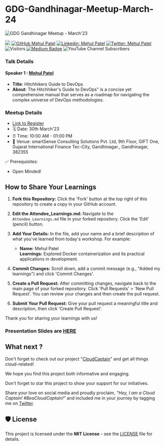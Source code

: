# GDG-Gandhinagar-Meetup-March-24
![GDG Gandhinagar Meetup - March'23](./event-cover.jpg)

[![](https://img.shields.io/badge/Mehul-Patel-brightgreen.svg?colorB=00ff00)](https://www.nomadicmehul.com)
[![GitHub Mehul Patel](https://img.shields.io/github/followers/nomadicmehul?label=follow&style=social)](https://github.com/nomadicmehul)
[![Linkedin: Mehul Patel](https://img.shields.io/badge/-Mehul%20Patel-blue?style=flat-square&logo=Linkedin&logoColor=white&link=https://www.linkedin.com/in/nomadicmehul/)](https://www.linkedin.com/in/nomadicmehul/)
[![Twitter: Mehul Patel](https://img.shields.io/twitter/follow/nomadicmehul?style=social)](https://twitter.com/nomadicmehul)
![Visitors](https://visitor-badge.glitch.me/badge?page_id=nomadicmehul&left_color=gray&right_color=blue)
[![Medium Badge](https://img.shields.io/badge/-@Mehul%20Patel-black?style=flat-square&labelColor=000000&logo=Medium&link=https://medium.com/@nomadicmehul)](https://medium.com/@nomadicmehul)
![YouTube Channel Subscribers](https://img.shields.io/youtube/channel/subscribers/UCsbKUys6gsLn0lQbkIshIIQ)


### Talk Details 

#### Speaker 1 : [Mehul Patel](https://twitter.com/NomadicMehul)

* **Title**: Hitchhikers Guide to DevOps
* **About**: The Hitchhiker's Guide to DevOps" is a concise yet comprehensive manual that serves as a roadmap for navigating the complex universe of DevOps methodologies.

### Meetup Details 

* [Link to Register](https://gdg.community.dev/events/details/google-gdg-gandhinagar-presents-hitchhikers-guide-to-devops/)
* 🗓️ Date: 30th March'23
* ⏰ Time: 10:00 AM - 01:00 PM
* 🏢 Venue: smartSense Consulting Solutions Pvt. Ltd, 9th Floor, GIFT One, Gujarat International Finance Tec-City, Gandhinagar., Gandhinagar, 382355 


✅ Prerequisites:
- Open Minded! 

## How to Share Your Learnings

1. **Fork this Repository:**
   Click the 'Fork' button at the top right of this repository to create a copy in your GitHub account.

2. **Edit the Attendee_Learnings.md:**
   Navigate to the `Attendee_Learnings.md` file in your forked repository. Click the 'Edit' (pencil) button.

3. **Add Your Details:**
   In the file, add your name and a brief description of what you've learned from today's workshop. For example:
   
   - **Name:** Mehul Patel <br>
     **Learnings:** Explored Docker containerization and its practical applications in development.

4. **Commit Changes:**
   Scroll down, add a commit message (e.g., "Added my learnings") and click 'Commit Changes'.

5. **Create a Pull Request:**
   After committing changes, navigate back to the main page of your forked repository. Click 'Pull Requests' > 'New Pull Request'. You can review your changes and then create the pull request.

6. **Submit Your Pull Request:**
   Give your pull request a meaningful title and description, then click 'Create Pull Request'.

Thank you for sharing your learnings with us!

<!-- TOC -->

### Presentation Slides are [HERE](https://docs.google.com/presentation/d/1uvMF11gl3h9Bg6kIejye4O_TN__iYkZB7Nhj0-lnJ_o/edit?usp=sharing)

<!-- TOC -->

## What next ? 

Don't forget to check out our project "[CloudCaptain](https://github.com/nomadicmehul/CloudCaptain)" and get all things cloud-related!  

We hope you find this project both informative and engaging.

Don't forget to star this project to show your support for our initiatives. 

Share your love on social media and proudly proclaim, *"Hey, I am a Cloud Captain! #BeaCloudCaptain!"* and included me in your journey by tagging me on [Twitter](https://twitter.com/NomadicMehul). 

<!-- TOC -->

## 🛡️ License

This project is licensed under the **MIT License** - see the [LICENSE](LICENSE) file for details.

